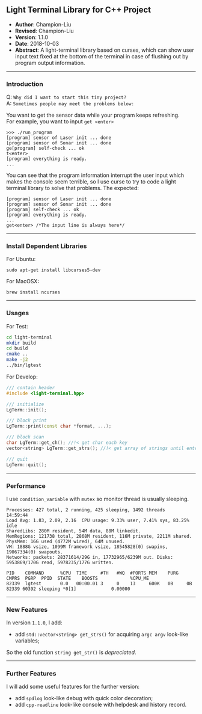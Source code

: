 ## Light Terminal Library for C++ Project
- **Author**: Champion-Liu
- **Revised**: Champion-Liu
- **Version**: 1.1.0
- **Date**: 2018-10-03
- **Abstract**: A light-terminal library based on curses, which can show user input text fixed at the bottom of the terminal in case of flushing out by program output information.

---

### Introduction
Q: `Why did I want to start this tiny project?`  
A: `Sometimes people may meet the problems below:`

You want to get the sensor data while your program keeps refreshing.  
For example, you want to input `get <enter>`

```
>>> ./run_program
[program] sensor of Laser init ... done
[program] sensor of Sonar init ... done
ge[program] self-check ... ok
t<enter>
[program] everything is ready.
...
```

You can see that the program information interrupt the user input which makes the console seem terrible, so I use curse to try to code a light terminal library to solve that problems. The expected:

```
[program] sensor of Laser init ... done
[program] sensor of Sonar init ... done
[program] self-check ... ok
[program] everything is ready.
...
get<enter> /*The input line is always here*/
```

---

### Install Dependent Libraries
For Ubuntu:  

```
sudo apt-get install libcurses5-dev
```

For MacOSX:  

```
brew install ncurses
```

---

### Usages
For Test:  

```bash
cd light-terminal
mkdir build
cd build
cmake ..
make -j2
../bin/lgtest
```

For Develop:

```cpp
/// contain header
#include <light-terminal.hpp>

/// initialize
LgTerm::init();

/// block print
LgTerm::print(const char *format, ...);

/// block scan
char LgTerm::get_ch(); //!< get char each key
vector<string> LgTerm::get_strs(); //!< get array of strings until enter key

/// quit
LgTerm::quit();
```

---

### Performance
I use `condition_variable` with `mutex` so monitor thread is usually sleeping.

```
Processes: 427 total, 2 running, 425 sleeping, 1492 threads                                                    14:59:44
Load Avg: 1.83, 2.09, 2.16  CPU usage: 9.33% user, 7.41% sys, 83.25% idle
SharedLibs: 280M resident, 54M data, 88M linkedit.
MemRegions: 121738 total, 2868M resident, 116M private, 2211M shared. PhysMem: 16G used (4772M wired), 64M unused.
VM: 1888G vsize, 1099M framework vsize, 18545828(0) swapins, 19067334(0) swapouts.
Networks: packets: 28371614/29G in, 17732965/6239M out. Disks: 5953869/170G read, 5978235/177G written.

PID    COMMAND      %CPU  TIME     #TH   #WQ  #PORTS MEM    PURG   CMPRS  PGRP  PPID  STATE    BOOSTS            %CPU_ME
82339  lgtest       0.0   00:00.01 3     0    13     600K   0B     0B     82339 60392 sleeping *0[1]             0.00000
```

---

### New Features
In version `1.1.0`, I add:

+ add `std::vector<string> get_strs()` for acquiring `argc argv` look-like variables;

So the old function `string get_str()` is *depreciated*.

---

### Further Features
I will add some useful features for the further version:

+ add `spdlog` look-like debug with quick color decoration;
+ add `cpp-readline` look-like console with helpdesk and history record.
